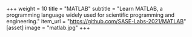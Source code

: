 +++
weight = 10
title = "MATLAB"
subtitle = "Learn MATLAB, a programming language widely used for scientific programming and engineering."
item_url = "https://github.com/SASE-Labs-2021/MATLAB"
[asset]
    image = "matlab.jpg"
+++
